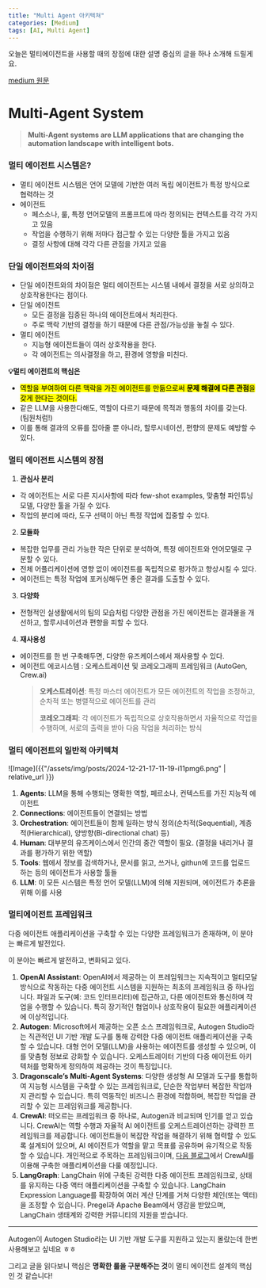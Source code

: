 ```yaml
---
title: "Multi Agent 아키텍쳐"
categories: [Medium]
tags: [AI, Multi Agent]
---
```


오늘은 멀티에이전트을 사용할 때의 장점에 대한 설명 중심의 글을 하나 소개해 드릴게요.

[medium 원문](https://abvijaykumar.medium.com/multi-agent-architectures-e09c53c7fe0d)

# Multi-Agent System

> **Multi-Agent systems are LLM applications that are changing the automation landscape with intelligent bots.**

### 멀티 에이전트 시스템은?

- 멀티 에이전트 시스템은 언어 모델에 기반한 여러 독립 에이전트가 특정 방식으로 협력하는 것
- 에이전트
  - 페스소나, 룰, 특정 언어모델의 프롬프트에 따라 정의되는 컨텍스트를 각각 가지고 있음
  - 작업을 수행하기 위해 저마다 접근할 수 있는 다양한 툴을 가지고 있음
  - 결정 사항에 대해 각각 다른 관점을 가지고 있음

### 단일 에이전트와의 차이점

- 단일 에이전트와의 차이점은 멀티 에이전트는 시스템 내에서 결정을 서로 상의하고 상호작용한다는 점이다.
- 단일 에이전트
  - 모든 결정을 집중된 하나의 에이전트에서 처리한다.
  - 주로 맥락 기반의 결정을 하기 때문에 다른 관점/가능성을 놓칠 수 있다.
- 멀티 에이전트
  - 지능형 에이전트들이 여러 상호작용을 한다.
  - 각 에이전트는 의사결정을 하고, 환경에 영향을 미친다.

**💡멀티 에이전트의 핵심은**

- <mark>역할을 부여하여 다른 맥락을 가진 에이전트를 만듦으로써 <b>문제 해결에 다른 관점</b>을 갖게 한다는 것이다.</mark>
- 같은 LLM을 사용한다해도, 역할이 다르기 때문에 목적과 행동의 차이를 갖는다. (팀원처럼!)
- 이를 통해 결과의 오류를 잡아줄 뿐 아니라, 할루시네이션, 편향의 문제도 예방할 수 있다.

### 멀티 에이전트 시스템의 장점

1. **관심사 분리**

- 각 에이전트는 서로 다른 지시사항에 따라 few-shot examples, 맞춤형 파인튜닝 모델, 다양한 툴을 가질 수 있다.
- 작업의 분리에 따라, 도구 선택이 아닌 특정 작업에 집중할 수 있다.

2. **모듈화**

- 복잡한 업무를 관리 가능한 작은 단위로 분석하여, 특정 에이전트와 언어모델로 구분할 수 있다.
- 전체 어플리케이션에 영향 없이 에이전트를 독립적으로 평가하고 향상시킬 수 있다.
- 에이전트는 특정 작업에 포커싱해두면 좋은 결과를 도출할 수 있다.

3. **다양화**

- 전형적인 실생활에서의 팀의 모습처럼 다양한 관점을 가진 에이전트는 결과물을 개선하고, 할루시네이션과 편향을 피할 수 있다.

4. **재사용성**

- 에이전트를 한 번 구축해두면, 다양한 유즈케이스에서 재사용할 수 있다.
- 에이전트 에코시스템 : 오케스트레이션 및 코레오그래피 프레임워크 (AutoGen, Crew.ai)
  > **오케스트레이션**: 특정 마스터 에이전트가 모든 에이전트의 작업을 조정하고, 순차적 또는 병렬적으로 에이전트를 관리
  >
  > **코레오그래피**: 각 에이전트가 독립적으로 상호작용하면서 자율적으로 작업을 수행하며, 서로의 출력을 받아 다음 작업을 처리하는 방식

### 멀티 에이전트의 일반적 아키텍쳐

![Image]({{"/assets/img/posts/2024-12-21-17-11-19-i11pmg6.png" | relative_url }})

1. **Agents**: LLM을 통해 수행되는 명확한 역할, 페르소나, 컨텍스트를 가진 지능적 에이전트
2. **Connections**: 에이전트들이 연결되는 방법
3. **Orchestration**: 에이전트들이 함께 일하는 방식 정의(순차적(Sequential), 계층적(Hierarchical), 양방향(Bi-directional chat) 등)
4. **Human**: 대부분의 유즈케이스에서 인간의 중간 역할이 필요. (결정을 내리거나 결과를 평가하기 위한 역할)
5. **Tools**: 웹에서 정보를 검색하거나, 문서를 읽고, 쓰거나, githun에 코드를 업로드 하는 등의 에이전트가 사용할 툴들
6. **LLM**: 이 모든 시스템은 특정 언어 모델(LLM)에 의해 지원되며, 에이전트가 추론을 위해 이를 사용

### 멀티에이전트 프레임워크

다중 에이전트 애플리케이션을 구축할 수 있는 다양한 프레임워크가 존재하며, 이 분야는 빠르게 발전있다.

이 분야는 빠르게 발전하고, 변화되고 있다.

1. **OpenAI Assistant**: OpenAI에서 제공하는 이 프레임워크는 지속적이고 멀티모달 방식으로 작동하는 다중 에이전트 시스템을 지원하는 최초의 프레임워크 중 하나입니다. 파일과 도구(예: 코드 인터프리터)에 접근하고, 다른 에이전트와 통신하며 작업을 수행할 수 있습니다. 특히 장기적인 협업이나 상호작용이 필요한 애플리케이션에 이상적입니다.
2. **Autogen**: Microsoft에서 제공하는 오픈 소스 프레임워크로, Autogen Studio라는 직관적인 UI 기반 개발 도구를 통해 강력한 다중 에이전트 애플리케이션을 구축할 수 있습니다. 대형 언어 모델(LLM)을 사용하는 에이전트를 생성할 수 있으며, 이를 맞춤형 정보로 강화할 수 있습니다. 오케스트레이터 기반의 다중 에이전트 아키텍처를 명확하게 정의하여 제공하는 것이 특징입니다.
3. **Dragonscale’s Multi-Agent Systems**: 다양한 생성형 AI 모델과 도구를 통합하여 지능형 시스템을 구축할 수 있는 프레임워크로, 단순한 작업부터 복잡한 작업까지 관리할 수 있습니다. 특히 역동적인 비즈니스 환경에 적합하며, 복잡한 작업을 관리할 수 있는 프레임워크를 제공합니다.
4. **CrewAI**: 떠오르는 프레임워크 중 하나로, Autogen과 비교되며 인기를 얻고 있습니다. CrewAI는 역할 수행과 자율적 AI 에이전트를 오케스트레이션하는 강력한 프레임워크를 제공합니다. 에이전트들이 복잡한 작업을 해결하기 위해 협력할 수 있도록 설계되어 있으며, AI 에이전트가 역할을 맡고 목표를 공유하며 유기적으로 작동할 수 있습니다. 개인적으로 주목하는 프레임워크이며, [다음 블로그](https://abvijaykumar.medium.com/multi-agent-system-crew-ai-3773356b8c3e)에서 CrewAI를 이용해 구축한 애플리케이션을 다룰 예정입니다.
5. **LangGraph**: LangChain 위에 구축된 강력한 다중 에이전트 프레임워크로, 상태를 유지하는 다중 액터 애플리케이션을 구축할 수 있습니다. LangChain Expression Language를 확장하여 여러 계산 단계를 거쳐 다양한 체인(또는 액터)을 조정할 수 있습니다. Pregel과 Apache Beam에서 영감을 받았으며, LangChain 생태계와 강력한 커뮤니티의 지원을 받습니다.

---

Autogen이 Autogen Studio라는 UI 기반 개발 도구를 지원하고 있는지 몰랐는데 한번 사용해보고 싶네요 ㅎㅎ

그리고 글을 읽다보니 핵심은 **명확한 룰을 구분해주는 것**이 멀티 에이전트 설계의 핵심인 것 같습니다!
